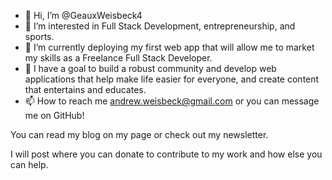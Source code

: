 - 👋 Hi, I’m @GeauxWeisbeck4
- 👀 I’m interested in Full Stack Development, entrepreneurship, and sports.
- 🌱 I’m currently deploying my first web app that will allow me to market
      my skills as a Freelance Full Stack Developer.
- 💞️ I have a goal to build a robust community and develop web applications 
     that help make life easier for everyone, and create content that entertains and educates.
- 📫 How to reach me andrew.weisbeck@gmail.com or you can message me on GitHub!

<!---
GeauxWeisbeck4/GeauxWeisbeck4✨
  This is where to start with my Github journey as far as my full stack developer career goes. I've been coding for years but
never got around to learning full stack, and I'm so happy I did. 

I am currently seeking freelance work or any type of employment as soon as possible really. I made sure that I got
good enough to know what I'm doing, at least all the way through a MEAN Stack. I am currently touching up on old
Python skills to be an even more dynamic full stack developer.

I would appreciate it if you followed me on Twitter @GeauxWeisbeck4
✨.
--->
You can read my blog on my page or check out my newsletter.

I will post where you can donate to contribute to my work and how else you can help.
